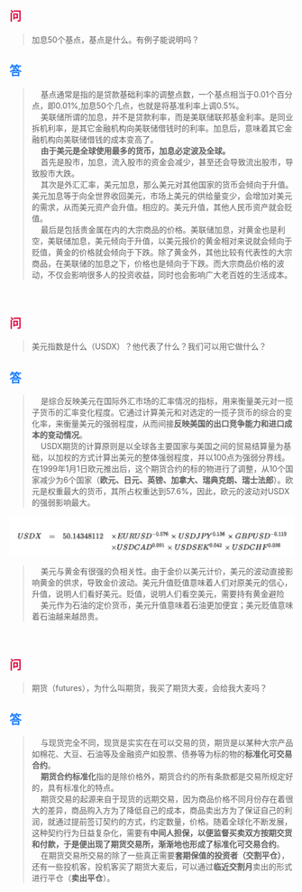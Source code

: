 ## <span style="color: #e21046">问</span>
> 加息50个基点，基点是什么。有例子能说明吗？  
## <span style="color: #1e80ff">答</span>
> &nbsp;&nbsp;&nbsp;&nbsp;基点通常是指的是贷款基础利率的调整点数，一个基点相当于0.01个百分点，即0.01%,加息50个几点，也就是将基准利率上调0.5%。  
&nbsp;&nbsp;&nbsp;&nbsp;美联储所谓的加息，并不是贷款利率，而是美联储联邦基金利率。是同业拆机利率，是其它金融机构向美联储借钱时的利率。加息后，意味着其它金融机构向美联储借钱的成本变高了。  
&nbsp;&nbsp;&nbsp;&nbsp;**由于美元是全球使用最多的货币，加息必定波及全球。**  
&nbsp;&nbsp;&nbsp;&nbsp;首先是股市，加息，流入股市的资金会减少，甚至还会导致流出股市，导致股市大跌。  
&nbsp;&nbsp;&nbsp;&nbsp;其次是外汇汇率，美元加息，那么美元对其他国家的货币会倾向于升值。美元加息等于向全世界收回美元，市场上美元的供给量变少，会增加对美元的需求，从而美元资产会升值。相应的。美元升值，其他人民币资产就会贬值。  
&nbsp;&nbsp;&nbsp;&nbsp;最后是包括贵金属在内的大宗商品的价格。美联储加息，对黄金也是利空，美联储加息，美元倾向于升值，以美元报价的黄金相对来说就会倾向于贬值，黄金的价格就会倾向于下跌。除了黄金外，其他比较有代表性的大宗商品，在美联储的加息之下，价格也是倾向于下跌。而大宗商品价格的波动，不仅会影响很多人的投资收益，同时也会影响广大老百姓的生活成本。

<br>

## <span style="color: #e21046">问</span>
> 美元指数是什么（USDX）？他代表了什么？我们可以用它做什么？  
## <span style="color: #1e80ff">答</span>
>&nbsp;&nbsp;&nbsp;&nbsp;是综合反映美元在国际外汇市场的汇率情况的指标，用来衡量美元对一揽子货币的汇率变化程度。它通过计算美元和对选定的一揽子货币的综合的变化率，来衡量美元的强弱程度，从而间接**反映美国的出口竞争能力和进口成本的变动情况**。  
&nbsp;&nbsp;&nbsp;&nbsp;USDX期货的计算原则是以全球各主要国家与美国之间的贸易结算量为基础，以加权的方式计算出美元的整体强弱程度，并以100点为强弱分界线。在1999年1月1日欧元推出后，这个期货合约的标的物进行了调整，从10个国家减少为6个国家（**欧元、日元、英镑、加拿大、瑞典克朗、瑞士法郎**）。欧元是权重最大的货币，其所占权重达到57.6%，因此，欧元的波动对USDX的强弱影响最大。  

![USDX](https://github.com/weisiwu/dailyQuestion/blob/dfe6b7d23b0322e6923a60a486bed208f30110d1/img/2022-07-26_22:40:45.png)  

> &nbsp;&nbsp;&nbsp;&nbsp;美元与黄金有很强的负相关性。由于金价以美元计价，美元的波动直接影响黄金的供求，导致金价波动。美元升值贬值意味着人们对原美元的信心，升值，说明人们看好美元。贬值，说明人们看空美元，需要持有黄金避险   
&nbsp;&nbsp;&nbsp;&nbsp;美元作为石油的定价货币，美元升值意味着石油更加便宜；美元贬值意味着石油越来越昂贵。


<br>

## <span style="color: #e21046">问</span>
> 期货（futures），为什么叫期货，我买了期货大麦，会给我大麦吗？  
## <span style="color: #1e80ff">答</span>
> &nbsp;&nbsp;&nbsp;&nbsp;与现货完全不同，现货是实实在在可以交易的货，期货是以某种大宗产品如棉花、大豆、石油等及金融资产如股票、债券等为标的物的**标准化可交易合约**。  
&nbsp;&nbsp;&nbsp;&nbsp;**期货合约标准化**指的是除价格外，期货合约的所有条款都是交易所规定好的，具有标准化的特点。  
&nbsp;&nbsp;&nbsp;&nbsp;期货交易的起源来自于现货的远期交易，因为商品价格不同月份存在着很大的差异，商品购入方为了降低自己的成本，商品卖出方为了保证自己的利润，就通过提前签订契约的方式，约定数量，价格。随着全球化不断发展，这种契约行为日益复杂化，需要有**中间人担保，**以便监督买卖双方按期交货和付款，于是便出现了期货交易所，渐渐地也形成了**标准化可交易合约**。  
&nbsp;&nbsp;&nbsp;&nbsp;在期货交易所交易的除了一些真正需要**套期保值的投资者（交割平仓）**，还有一些投机客，投机客买了期货大麦后，可以通过**临近交割月**卖出的形式进行平仓（**卖出平仓**）。  